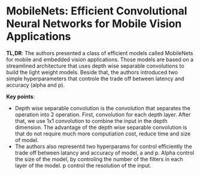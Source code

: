# MobileNets: Efficient Convolutional Neural Networks for Mobile Vision Applications
**TL,DR**: The authors presented a class of efficient models called MobileNets for mobile and embedded vision applications. Those models are based on a streamlined architecture that uses depth wise separable convolutions to build the light weight models. Beside that, the authors introduced two simple hyperparameters that controle the trade off between latency and accuracy (alpha and p).

**Key points**:
- Depth wise separable convolution is the convolution that separates the operation into 2 operation. First, convolution for each depth layer. After that, we use 1x1 convolution to combine the input in the depth dimension. The advantage of the depth wise separable convolution is that do not require much more computiation cost, reduce time and size of model.
- The authors also representd two hyperparams for control efficiently the trade off between latancy and accuracy of model, a and p. Alpha control the size of the model, by controling the number of the filters in each layer of the model. p control the resolution of the input.